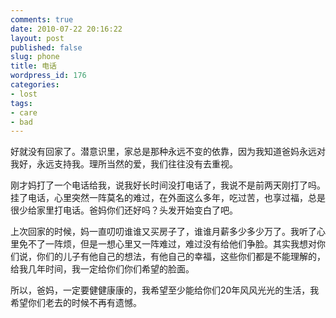 ```yaml
---
comments: true
date: 2010-07-22 20:16:22
layout: post
published: false
slug: phone
title: 电话
wordpress_id: 176
categories:
- lost
tags:
- care
- bad
---
```


好就没有回家了。潜意识里，家总是那种永远不变的依靠，因为我知道爸妈永远对我好，永远支持我。理所当然的爱，我们往往没有去重视。

刚才妈打了一个电话给我，说我好长时间没打电话了，我说不是前两天刚打了吗。挂了电话，心里突然一阵莫名的难过，在外面这么多年，吃过苦，也享过福，总是很少给家里打电话。爸妈你们还好吗？头发开始变白了吧。

上次回家的时候，妈一直叨叨谁谁又买房子了，谁谁月薪多少多少万了。我听了心里免不了一阵烦，但是一想心里又一阵难过，难过没有给他们争脸。其实我想对你们说，你们的儿子有他自己的想法，有他自己的幸福，这些你们都是不能理解的，给我几年时间，我一定给你们你们希望的脸面。

所以，爸妈，一定要健健康康的，我希望至少能给你们20年风风光光的生活，我希望你们老去的时候不再有遗憾。
